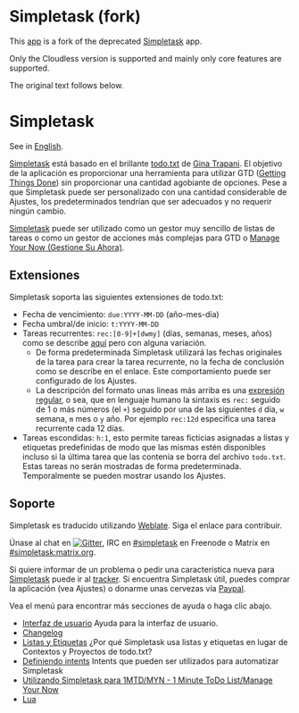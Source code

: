 Simpletask (fork)
=================

This [app](https://github.com/willemw12/simpletask-android) is a fork of the deprecated [Simpletask](https://github.com/mpcjanssen/simpletask-android) app.

Only the Cloudless version is supported and mainly only core features are supported.

The original text follows below.


Simpletask
==========
See in [English](./index.en.md).

[Simpletask](https://github.com/mpcjanssen/simpletask-android) está basado en el brillante [todo.txt](http://todotxt.com) de [Gina Trapani](http://ginatrapani.org/). El objetivo de la aplicación es proporcionar una herramienta para utilizar GTD ([Getting Things Done](https://es.m.wikipedia.org/wiki/Getting_Things_Done)) sin proporcionar una cantidad agobiante de opciones. Pese a que Simpletask puede ser personalizado con una cantidad considerable de Ajustes, los predeterminados tendrían que ser adecuados y no requerir ningún cambio.

[Simpletask](http://mpcjanssen.nl/doc/simpletask/) puede ser utilizado como un gestor muy sencillo de listas de tareas o como un gestor de acciones más complejas para GTD o [Manage Your Now (Gestione Su Ahora)](./MYN.es.md).

Extensiones
-----------

Simpletask soporta las siguientes extensiones de todo.txt:

-   Fecha de vencimiento: `due:YYYY-MM-DD` (año-mes-día)
-   Fecha umbral/de inicio: `t:YYYY-MM-DD`
-   Tareas recurrentes: `rec:[0-9]+[dwmy]` (días, semanas, meses, años) como se describe [aquí](https://github.com/bram85/topydo/wiki/Recurrence) pero con alguna variación.
    - De forma predeterminada Simpletask utilizará las fechas originales de la tarea para crear la tarea recurrente, no la fecha de conclusión como se describe en el enlace. Este comportamiento puede ser configurado de los Ajustes.
    - La descripción del formato unas lineas más arriba es una [expresión regular](http://es.wikipedia.org/wiki/Expresi%C3%B3n_regular), o sea, que en lenguaje humano la sintaxis es `rec:` seguido de 1 o más números (el `+`) seguido por una de las siguientes `d` día, `w` semana, `m` mes o `y` año. Por ejemplo `rec:12d` especifica una tarea recurrente cada 12 días.
- Tareas escondidas: `h:1`, esto permite tareas ficticias asignadas a listas y etiquetas predefinidas de modo que las mismas estén disponibles incluso si la última tarea que las contenía se borra del archivo `todo.txt`. Estas tareas no serán mostradas de forma predeterminada. Temporalmente se pueden mostrar usando los Ajustes.

Soporte
-------

Simpletask es traducido utilizando [Weblate](https://hosted.weblate.org/engage/simpletask/). Siga el enlace para contribuir.

Únase al chat en  [![Gitter](images/gitter.png)](https://gitter.im/mpcjanssen/simpletask-android?utm_source=badge&utm_medium=badge&utm_campaign=pr-badge&utm_content=badge), IRC en [#simpletask](https://webchat.freenode.net/?channels=simpletask) en Freenode o Matrix en [#simpletask:matrix.org](https://matrix.to/#/#simpletask:matrix.org).

Si  quiere informar de un problema o pedir una característica nueva para [Simpletask](https://github.com/mpcjanssen/simpletask-android/) puede ir al [tracker](https://github.com/mpcjanssen/simpletask-android/issues). Si encuentra Simpletask útil, puedes comprar la aplicación (vea Ajustes) o donarme unas cervezas vía [Paypal](https://www.paypal.com/cgi-bin/webscr?cmd=_donations&business=mpc%2ejanssen%40gmail%2ecom&lc=NL&item_name=mpcjanssen%2enl&item_number=Simpletask&currency_code=EUR&bn=PP%2dDonationsBF%3abtn_donateCC_LG%2egif%3aNonHosted).

Vea el menú para encontrar más secciones de ayuda o haga clic abajo.

- [Interfaz de usuario](./ui.es.md) Ayuda para la interfaz de usuario.
- [Changelog](./changelog.md)
- [Listas y Etiquetas](./listsandtags.es.md) ¿Por qué Simpletask usa listas y etiquetas en lugar de Contextos y Proyectos de todo.txt?
- [Definiendo intents](./intents.es.md) Intents que pueden ser utilizados para automatizar Simpletask
- [Utilizando Simpletask para 1MTD/MYN - 1 Minute ToDo List/Manage Your Now](./MYN.es.md)
- [Lua](./script.es.md)
